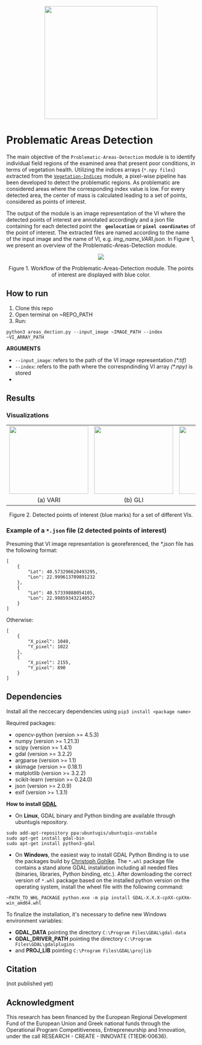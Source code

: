 <p align="center">
<img src="https://user-images.githubusercontent.com/77329407/105342573-3040e900-5be9-11eb-92df-7c09392b1e0c.png" width="300" />
  
# Problematic Areas Detection
  
The main objective of the ```Problematic-Areas-Detection``` module is to identify individual field regions of the examined area that present poor conditions, in terms of vegetation  health. Utilizing the indices arrays (```*.npy files```) extracted from the [```Vegetation-Indices```](https://github.com/CoFly-Project/Vegetation-Indices) module, a pixel-wise pipeline has been developed to detect the problematic regions. As problematic are considered areas where the corresponding index value is low. For every detected area, the  center of mass is calculated leading to a set of points, considered as points of interest. 


<!--Τhe module takes as inputs the extracted *VI array (npy file)*, and its corresponding *VI image representation (tif file)* as extracted from the [```Vegetation-Indices```](https://github.com/CoFly-Project/Vegetation-Indices/tree/main). -->
The output of the module is an image representation of the VI where the detected points of interest are annotated accordingly and a json file containing for each detected point the __``` geolocation```__ or __```pixel coordinates```__ of the point of interest. The extracted files are named according to the name of the input image and the name of VI, e.g. _img_name_VARI.json_. In Figure 1, we present an overview of the Problematic-Areas-Detection module.
  
  
<!-- * the __*filename*__ of the image captured closest to it -->
  
<!-- https://user-images.githubusercontent.com/80779522/145570181-047eb5d2-ae6a-482d-84f5-3a0040dd87d8.png -->
<!-- https://user-images.githubusercontent.com/80779522/138094954-cffa6169-e677-4c67-8a54-2ed4a9bfa387.png --> 

<p align="center">
<img src="https://user-images.githubusercontent.com/80779522/145800146-1def5712-dbfa-4a91-96b2-cf709c0d965f.png"/>
<figcaption align = "center"><p align="center">
  Figure 1. Workflow of the Problematic-Areas-Detection module. The points of interest are displayed with blue color.</figcaption>
</figure>  
  <!-- <p align="center">
<img src="https://user-images.githubusercontent.com/80779522/144032915-41b0588b-a86f-40ff-a4c6-5942505a15f9.png"/>
<figcaption align = "center"><p align="center">
  Figure 1. Workflow of the Problematic-Areas-Detection module. The points of interest are displayed with blue color.</figcaption>
</figure> -->
  



## How to run
  
1. Clone this repo
2. Open terminal on ~REPO_PATH
3. Run:
```
python3 areas_dection.py --input_image ~IMAGE_PATH --index ~VI_ARRAY_PATH
```
**ARGUMEΝTS**
  * ```--input_image```:  refers to the path of the VI image representation _(*.tif)_
  * ```--index```: refers to the path where the correspndinding VI array _(*.npy)_ is stored
  * 



## Results
  
### Visualizations

  <table >
   <tr align="center">
    <td><img src= "https://user-images.githubusercontent.com/80779522/137704570-c2febf14-7cae-437b-ae1b-6ffd44130445.png" align="center" width="210" height="180"/></td>
    <td><img src= "https://user-images.githubusercontent.com/80779522/137921109-bbd040d6-6a16-4d09-9e12-a7dc8d265dc5.png" align="center" width="210" height="180"/></td>
    <td><img src= "https://user-images.githubusercontent.com/80779522/137704566-7bde622c-1137-4841-9276-370c65ee663b.png" align="center" width="210" height="180"/></td>  
    <td><img src= "https://user-images.githubusercontent.com/80779522/137704559-f291824f-0d96-4568-acc8-46857197f6b6.png" align="center" width="210" height="180"/></td>
   </tr>   
   <tr align="center">
    <td>(a) VARI</td>
    <td>(b) GLI</td>   
    <td>(c) NGRDI</td>    
    <td>(d) NGBDI</td>
     </table>
     <figcaption align = "center"><p align="center">
  Figure 2. Detected points of interest (blue marks) for a set of different VIs.
    </figcaption>
  
     
### Example of a ```*.json``` file (2 detected points of interest)

Presuming that VI image representation is georeferenced, the _*.json_ file has the following format:
    
```
[
    {
        "Lat": 40.573296620493295,
        "Lon": 22.999613709891232
    },
    {
        "Lat": 40.57339888054105,
        "Lon": 22.998593432140527
    }
]
```

Otherwise:

```
[
    {
        "X_pixel": 1040,
        "Y_pixel": 1022
    },
    {
        "X_pixel": 2155,
        "Y_pixel": 890
    }
]
```

## Dependencies 
Install all the neccecary dependencies using ```pip3 install <package name>```

Required packages:
* opencv-python (version >= 4.5.3)
* numpy (version >= 1.21.3)
* scipy (version >= 1.4.1)
* gdal (version >= 3.2.2)
* argparse (version >= 1.1)
* skimage (version >= 0.18.1)
* matplotlib (version >= 3.2.2)
* scikit-learn (version >= 0.24.0)
* json (version >= 2.0.9)
* exif (version >= 1.3.1)

<!-- <div align="center">
  
|Package|Vesrion|
| :---: | :---: |
opencv-python | 4.5.3
numpy | 1.21.3
scipy | 1.4.1
gdal | 3.2.2
argparse | 1.1
skimage | 0.18.1
matplotlib | 3.2.2
scikit-learn | 0.24.0
json | 2.0.9
exif | 1.3.1
  
</div>
<figcaption align = "center"><p align="center">Table 1. Required packages and their versions, respectively.</figcaption>
</figure> -->
  

**How to install [GDAL](https://gdal.org)**
* On **Linux**, GDAL binary and Python binding are available through ubuntugis repository. 
  
```
sudo add-apt-repository ppa:ubuntugis/ubuntugis-unstable
sudo apt-get install gdal-bin
sudo apt-get install python3-gdal
```
  
  
* On **Windows**, the easiest way to install GDAL Python Binding is to use the packages build by [Christoph Gohlke](https://www.lfd.uci.edu/~gohlke/pythonlibs/#gdal). The ```*.whl``` package file contains a stand alone GDAL installation including all needed files (binaries, libraries, Python binding, etc.). After downloading the correct version of ```*.whl``` package based on the installed python version on the operating system, install the wheel file with the following command:

```
~PATH_TO_WHL_PACKAGE python.exe -m pip install GDAL-X.X.X-cpXX-cpXXm-win_amd64.whl
```
  
To finalize the installation, it's necessary to define new Windows environment variables:
* **GDAL_DATA** pointing the directory ```C:\Program Files\GDAL\gdal-data```
* **GDAL_DRIVER_PATH** pointing the directory ```C:\Program Files\GDAL\gdalplugins```
* and **PROJ_LIB** pointing ```C:\Program Files\GDAL\projlib```


## Citation
(not published yet)

## Acknowledgment
This research has been financed by the European Regional Development Fund of the European Union and Greek national funds through the Operational Program Competitiveness, Entrepreneurship and Innovation, under the call RESEARCH - CREATE - INNOVATE (T1EDK-00636).
